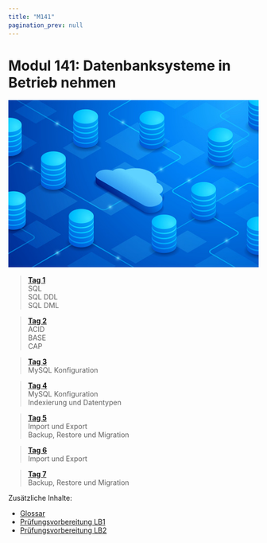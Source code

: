 ```yaml
---
title: "M141"
pagination_prev: null
---
```


# Modul 141: Datenbanksysteme in Betrieb nehmen

![logo_module](/data/m141/datenbanksysteme_logo.jpg)

> [**Tag 1**](./tag-0001.md)  
> SQL  
> SQL DDL  
> SQL DML

> [**Tag 2**](./tag-0002.md)  
> ACID  
> BASE  
> CAP

> [**Tag 3**](./tag-0003.md)  
> MySQL Konfiguration

> [**Tag 4**](./tag-0004.md)  
> MySQL Konfiguration  
> Indexierung und Datentypen

> [**Tag 5**](./tag-0005.md)  
> Import und Export  
> Backup, Restore und Migration

> [**Tag 6**](./tag-0006.md)  
> Import und Export

> [**Tag 7**](./tag-0007.md)  
> Backup, Restore und Migration

Zusätzliche Inhalte:

- [Glossar](/appendix/M141/glossar)
- [Prüfungsvorbereitung LB1](/appendix/M141/pruefungsvorbereitung-lb1)
- [Prüfungsvorbereitung LB2](/appendix/M141/pruefungsvorbereitung-lb2)
